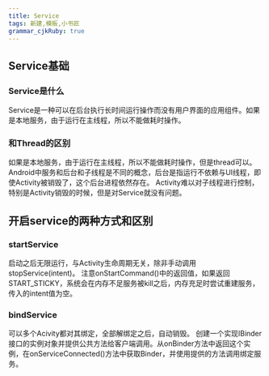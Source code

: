 ```yaml
---
title: Service
tags: 新建,模板,小书匠
grammar_cjkRuby: true
---
```


## Service基础
### Service是什么
Service是一种可以在后台执行长时间运行操作而没有用户界面的应用组件。如果是本地服务，由于运行在主线程，所以不能做耗时操作。
### 和Thread的区别
如果是本地服务，由于运行在主线程，所以不能做耗时操作，但是thread可以。Android中服务和后台和子线程是不同的概念，后台是指运行不依赖与UI线程，即使Activity被销毁了，这个后台进程依然存在。
Activity难以对子线程进行控制，特别是Activity销毁的时候，但是对Service就没有问题。
## 开启service的两种方式和区别
### startService
启动之后无限运行，与Activity生命周期无关，除非手动调用stopService(intent)。
注意onStartCommand()中的返回值，如果返回START_STICKY，系统会在内存不足服务被kill之后，内存充足时尝试重建服务，传入的intent值为空。
### bindService
可以多个Acivity都对其绑定，全部解绑定之后，自动销毁。
创建一个实现IBinder接口的实例对象并提供公共方法给客户端调用。从onBinder方法中返回这个实例，在onServiceConnected()方法中获取Binder，并使用提供的方法调用绑定服务。